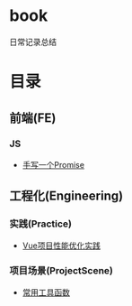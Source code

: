 # book
日常记录总结

# 目录

## 前端(FE)

### JS

- [手写一个Promise](FE/JS/手写一个Promise.md)

## 工程化(Engineering)

### 实践(Practice)

- [Vue项目性能优化实践](Engineering/Practice/Vue项目性能优化实践.md)

### 项目场景(ProjectScene)

- [常用工具函数](Engineering/ProjectScene/常用工具函数.md)
